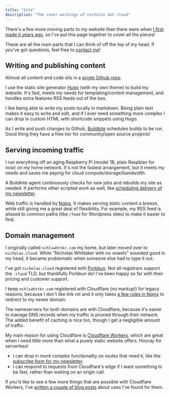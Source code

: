 ```yaml
---
title: "Site"
description: "The inner workings of nicholas dot cloud"
---
```


There's a few more moving parts to my website than there were when [I first made it years ago](/blog/simple-static-sites/), so I've put this page together to cover all the pieces!

These are all the main parts that I can think of off the top of my head. If you've got questions, feel free to [contact me](/#contact)!

## Writing and publishing content

Almost all content and code sits in a [single Github repo](https://github.com/nchlswhttkr/website/).

I use the static site generator [Hugo](https://gohugo.io/) (with my own theme) to build my website. It's fast, meets my needs for templating/content management, and handles extra features RSS feeds out of the box.

I like being able to write my posts locally in markdown. Being plain text makes it easy to write and edit, and if I ever need something more complex I can drop in custom HTML with shortcode snippets using Hugo.

As I write and push changes to Github, [Buildkite](https://buildkite.com/) schedules builds to be run. Good thing they have a free tier for community/open source projects!

## Serving incoming traffic

I run everything off an aging Raspberry Pi (model 1B, plain Raspbian for now) on my home network. It's not the fastest arrangement, but it meets my needs and saves me paying for cloud compute/storage/bandwidth.

A Buildkite agent continuously checks for new jobs and rebuilds my site as needed. It performs other scripted work as well, like [scheduling delivery of my newsletter](/blog/sending-out-my-newsletter/).

Web traffic is handled by [Nginx](https://nginx.org/en/). It makes serving static content a breeze, while still giving me a great deal of fliexibility. For example, my RSS feed is aliased to common paths (like `/feed` for Wordpress sites) to make it easier to find.

## Domain management

I originally called `nchlswhttkr.com` my home, but later moved over to `nicholas.cloud`. While "Nicholas Whittaker with no vowels" sounded good in my head, it became problematic when someone else had to type it out.

I've got `nicholas.cloud` registered with [Porkbun](https://porkbun.com). Not all registrars support the `.cloud` TLD, but thankfully Porkbun do! I've been happy so far with their pricing and customer support.

I keep `nchlswhttkr.com` registered with Cloudflare (no markup!) for legacy reasons, because I don't like link rot and it only takes [a few rules in Nginx](https://github.com/nchlswhttkr/website/blob/HEAD/nchlswhttkr.com.nginx) to redirect to my newer domain.

The nameservers for both domains are with Cloudflare, because it's easier to manage DNS records when my traffic is proxied through their network. The added benefit of caching is nice too, though I get a negligible amount of traffic.

My main reason for using Cloudflare is [Cloudflare Workers](https://workers.dev), which are great when I need little more than what a purely static website offers. Hooray for serverless!

-   I can drop in more complex functionality on routes that need it, like the [subscribe form for my newsletter](/newsletter/subscribe/).
-   I can respond to requests from Cloudflare's edge if I want something to be fast, rather than waiting on an origin call.

If you'd like to see a few more things that are possible with Cloudflare Workers, I've [written a couple of blog posts](/blog/getting-up-to-hijinks-with-cloudflare-workers) about uses I've found for them.
